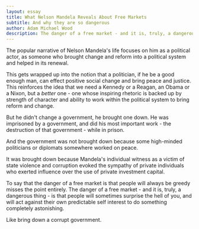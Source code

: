 ```yaml
---
layout: essay
title: What Nelson Mandela Reveals About Free Markets
subtitle: And why they are so dangerous
author: Adam Michael Wood
description: The danger of a free market - and it is, truly, a dangerous thing - is that people will sometimes...
---
```


The popular narrative of Nelson Mandela's life focuses on him as a political actor, as someone who brought change and reform into a political system and helped in its renewal.  
 
This gets wrapped up into the notion that a politician, if he be a good enough man, can effect positive social change and bring peace and justice. This reinforces the idea that we need a Kennedy or a Reagan, an Obama or a Nixon, but a <em>better</em> one - one whose inspiring rhetoric is backed up by strength of character and ability to work within the political system to bring reform and change.  
 
But he didn't change a government, he brought one down. He was imprisoned by a government, and did his most important work - the destruction of that government - while in prison.  
  
And the government was not brought down because some high-minded politicians or diplomats somewhere worked on peace.  
 
It was brought down because Mandela's individual witness as a victim of state violence and corruption evoked the sympathy of private individuals who exerted influence over the use of private investment capital.  
  
To say that the danger of a free market is that people will always be greedy misses the point entirely. The danger of a free market - and it is, truly, a dangerous thing - is that people will sometimes surprise the hell of you, and will act against their own predictable self interest to do something completely astonishing.  
  
Like bring down a corrupt government.